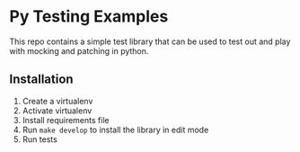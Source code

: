 # Py Testing Examples

This repo contains a simple test library that can be used to test out and play with mocking and patching in python.

## Installation

1. Create a virtualenv
2. Activate virtualenv
3. Install requirements file
4. Run `make develop` to install the library in edit mode
5. Run tests
